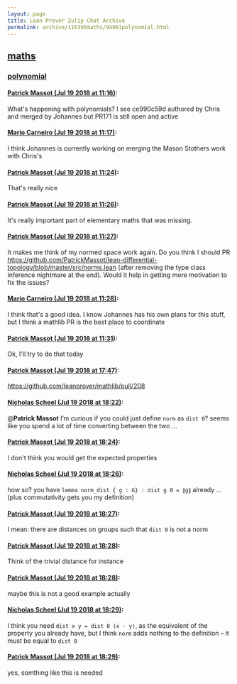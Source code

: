 ```yaml
---
layout: page
title: Lean Prover Zulip Chat Archive 
permalink: archive/116395maths/94981polynomial.html
---
```


## [maths](index.html)
### [polynomial](94981polynomial.html)

#### [Patrick Massot (Jul 19 2018 at 11:16)](https://leanprover.zulipchat.com/#narrow/stream/116395-maths/topic/polynomial/near/129921310):
What's happening with polynomials? I see ce990c59d authored by Chris and merged by Johannes but PR171 is still open and active

#### [Mario Carneiro (Jul 19 2018 at 11:17)](https://leanprover.zulipchat.com/#narrow/stream/116395-maths/topic/polynomial/near/129921367):
I think Johannes is currently working on merging the Mason Stothers work with Chris's

#### [Patrick Massot (Jul 19 2018 at 11:24)](https://leanprover.zulipchat.com/#narrow/stream/116395-maths/topic/polynomial/near/129921787):
That's really nice

#### [Patrick Massot (Jul 19 2018 at 11:26)](https://leanprover.zulipchat.com/#narrow/stream/116395-maths/topic/polynomial/near/129921893):
It's really important part of elementary maths that was missing.

#### [Patrick Massot (Jul 19 2018 at 11:27)](https://leanprover.zulipchat.com/#narrow/stream/116395-maths/topic/polynomial/near/129921961):
It makes me think of my normed space work again. Do you think I should PR https://github.com/PatrickMassot/lean-differential-topology/blob/master/src/norms.lean (after removing the type class inference nightmare at the end). Would it help in getting more motivation to fix the issues?

#### [Mario Carneiro (Jul 19 2018 at 11:28)](https://leanprover.zulipchat.com/#narrow/stream/116395-maths/topic/polynomial/near/129922019):
I think that's a good idea. I know Johannes has his own plans for this stuff, but I think a mathlib PR is the best place to coordinate

#### [Patrick Massot (Jul 19 2018 at 11:31)](https://leanprover.zulipchat.com/#narrow/stream/116395-maths/topic/polynomial/near/129922166):
Ok, I'll try to do that today

#### [Patrick Massot (Jul 19 2018 at 17:47)](https://leanprover.zulipchat.com/#narrow/stream/116395-maths/topic/polynomial/near/129939330):
https://github.com/leanprover/mathlib/pull/208

#### [Nicholas Scheel (Jul 19 2018 at 18:22)](https://leanprover.zulipchat.com/#narrow/stream/116395-maths/topic/polynomial/near/129941187):
@**Patrick Massot** I’m curious if you could just define `norm` as `dist 0`? seems like you spend a lot of time converting between the two ...

#### [Patrick Massot (Jul 19 2018 at 18:24)](https://leanprover.zulipchat.com/#narrow/stream/116395-maths/topic/polynomial/near/129941308):
I don't think you would get the expected properties

#### [Nicholas Scheel (Jul 19 2018 at 18:26)](https://leanprover.zulipchat.com/#narrow/stream/116395-maths/topic/polynomial/near/129941390):
how so? you have `lemma norm_dist { g : G} : dist g 0 = ∥g∥` already ... (plus commutativity gets you my definition)

#### [Patrick Massot (Jul 19 2018 at 18:27)](https://leanprover.zulipchat.com/#narrow/stream/116395-maths/topic/polynomial/near/129941440):
I mean: there are distances on groups such that `dist 0` is not a norm

#### [Patrick Massot (Jul 19 2018 at 18:28)](https://leanprover.zulipchat.com/#narrow/stream/116395-maths/topic/polynomial/near/129941492):
Think of the trivial distance for instance

#### [Patrick Massot (Jul 19 2018 at 18:28)](https://leanprover.zulipchat.com/#narrow/stream/116395-maths/topic/polynomial/near/129941508):
maybe this is not a good example actually

#### [Nicholas Scheel (Jul 19 2018 at 18:29)](https://leanprover.zulipchat.com/#narrow/stream/116395-maths/topic/polynomial/near/129941536):
I think you need `dist x y = dist 0 (x - y)`, as the equivalent of the property you already have, but I think `norm` adds nothing to the definition – it must be equal to `dist 0`

#### [Patrick Massot (Jul 19 2018 at 18:29)](https://leanprover.zulipchat.com/#narrow/stream/116395-maths/topic/polynomial/near/129941552):
yes, somthing like this is needed

